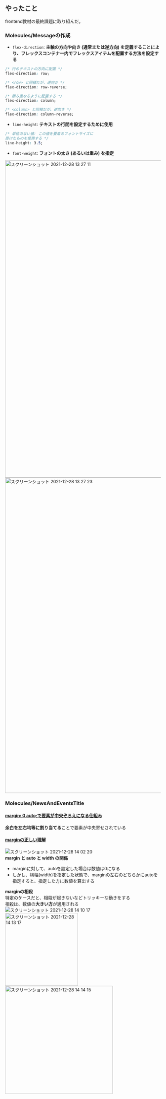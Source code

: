 ## やったこと
frontend教材の最終課題に取り組んだ。  

### Molecules/Messageの作成
- `flex-direction`: **主軸の方向や向き (通常または逆方向) を定義することにより、フレックスコンテナー内でフレックスアイテムを配置する方法を設定する**   
```css
/* 行のテキストの方向に配置 */
flex-direction: row;

/* <row> と同様だが、逆向き */
flex-direction: row-reverse;

/* 積み重なるように配置する */
flex-direction: column;

/* <column> と同様だが、逆向き */
flex-direction: column-reverse;
```
- `line-height`: **テキストの行間を設定するために使用**  
```css
/* 単位のない値: この値を要素のフォントサイズに
掛けたものを使用する */
line-height: 3.5;
```
- `font-weight`: **フォントの太さ (あるいは重み) を指定**

<img width="1023" alt="スクリーンショット 2021-12-28 13 27 11" src="https://user-images.githubusercontent.com/78260526/147528010-610d8974-b041-4d56-adfe-7a8c17df1c8d.png">

<img width="1017" alt="スクリーンショット 2021-12-28 13 27 23" src="https://user-images.githubusercontent.com/78260526/147528015-820b1d53-0871-4b6b-87c6-be95eb216925.png">


### Molecules/NewsAndEventsTitle
#### [margin: 0 auto;で要素が中央ぞろえになる仕組み](https://farm-fruits-riceplant.work/mechanism-margin-zero-auto/)  
**余白を左右均等に割り当てる**ことで要素が中央寄せされている  

#### [marginの正しい理解](https://kojika17.com/2012/08/margin-of-css.html)
![スクリーンショット 2021-12-28 14 02 20](https://user-images.githubusercontent.com/78260526/147529913-3ed3d5d7-b19c-4138-a34d-9f07a18d2110.png)  
**margin と auto と width の関係**
- marginに対して、autoを設定した場合は数値は0になる
- しかし、横幅(width)を指定した状態で、marginの左右のどちらかにautoを指定すると、指定した方に数値を算出する

**marginの相殺**  
特定のケースだと、相殺が起きないなどトリッキーな動きをする  
相殺は、数値の**大きい方**が適用される  
![スクリーンショット 2021-12-28 14 10 17](https://user-images.githubusercontent.com/78260526/147530324-634c593c-eb18-49dd-9969-037f9eaf80c7.png)  
<img width="235" alt="スクリーンショット 2021-12-28 14 13 17" src="https://user-images.githubusercontent.com/78260526/147530526-0716399e-2ab7-4e8a-b34c-cfc20f15f3fc.png">  
<img width="348" alt="スクリーンショット 2021-12-28 14 14 15" src="https://user-images.githubusercontent.com/78260526/147530534-f8a69752-c852-4dae-9928-f8b079d433c4.png">  

### 

